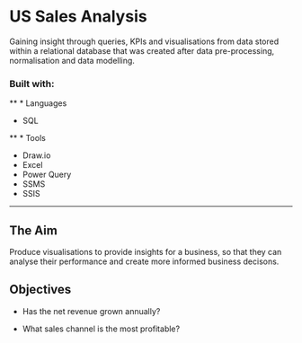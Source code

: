 # US Sales Analysis
Gaining insight through queries, KPIs and visualisations from data stored within a relational database that was created after data pre-processing, normalisation and data modelling.

### Built with:
** * Languages
  
  - SQL
    
** * Tools
    
  - Draw.io
  - Excel
  - Power Query
  - SSMS
  - SSIS

___

## The Aim
Produce visualisations to provide insights for a business, so that they can analyse their performance and create more informed business decisons.

## Objectives
- Has the net revenue grown annually?

- What sales channel is the most profitable?


